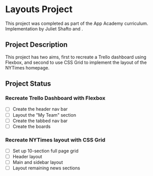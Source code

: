 # Layouts Project
This project was completed as part of the App Academy curriculum. Implementation by Juliet Shafto and .

## Project Description
This project has two aims, first to recreate a Trello dashboard using Flexbox, and second to use CSS Grid to implement the layout of the NYTimes homepage.

## Project Status
### Recreate Trello Dashboard with Flexbox
- [ ] Create the header nav bar
- [ ] Layout the "My Team" section
- [ ] Create the tabbed nav bar
- [ ] Create the boards

### Recreate NYTimes layout with CSS Grid
- [ ] Set up 10-section full page grid
- [ ] Header layout
- [ ] Main and sidebar layout
- [ ] Layout remaining news sections
